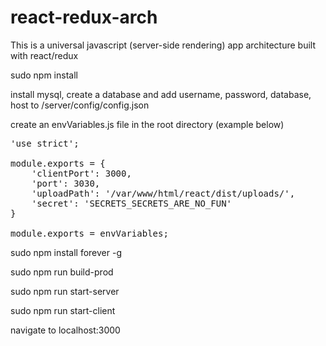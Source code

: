 # react-redux-arch
This is a universal javascript (server-side rendering) app architecture built with react/redux

sudo npm install

install mysql, create a database and add username, password, database, host to /server/config/config.json

create an envVariables.js file in the root directory (example below)

<pre>
'use strict';

module.exports = {
	'clientPort': 3000,
	'port': 3030,
	'uploadPath': '/var/www/html/react/dist/uploads/',
	'secret': 'SECRETS_SECRETS_ARE_NO_FUN'
}

module.exports = envVariables;
</pre>

sudo npm install forever -g

sudo npm run build-prod

sudo npm run start-server

sudo npm run start-client

navigate to localhost:3000
